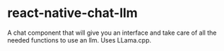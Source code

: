# react-native-chat-llm
A chat component that will give you an interface and take care of all the needed functions to use an llm. Uses LLama.cpp.
